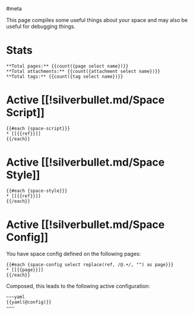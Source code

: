 #meta

This page compiles some useful things about your space and may also be useful for debugging things.

# Stats
```template
**Total pages:** {{count({page select name})}}
**Total attachments:** {{count({attachment select name})}}
**Total tags:** {{count({tag select name})}}
```

# Active [[!silverbullet.md/Space Script]]
```template
{{#each {space-script}}}
* [[{{ref}}]]
{{/each}}
```

# Active [[!silverbullet.md/Space Style]]
```template
{{#each {space-style}}}
* [[{{ref}}]]
{{/each}}
```

# Active [[!silverbullet.md/Space Config]]
You have space config defined on the following pages:
```template
{{#each {space-config select replace(ref, /@.+/, "") as page}}}
* [[{{page}}]]
{{/each}}
```

Composed, this leads to the following active configuration:
```template
~~~yaml
{{yaml(@config)}}
~~~
```
